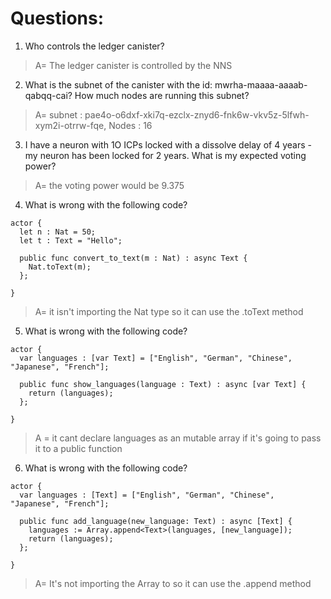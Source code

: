 # Questions: 

1. Who controls the ledger canister?

>A= The ledger canister is controlled by the NNS

2. What is the subnet of the canister with the id: mwrha-maaaa-aaaab-qabqq-cai? How much nodes are running this subnet?

>A= subnet : pae4o-o6dxf-xki7q-ezclx-znyd6-fnk6w-vkv5z-5lfwh-xym2i-otrrw-fqe, Nodes : 16

3. I have a neuron with 1O ICPs locked with a dissolve delay of 4 years - my neuron has been locked for 2 years. What is my expected voting power?

>A= the voting power would be 9.375

4. What is wrong with the following code?
~~~
actor {
  let n : Nat = 50;
  let t : Text = "Hello";

  public func convert_to_text(m : Nat) : async Text {
    Nat.toText(m);
  };
 
}
~~~
>A= it isn't importing the Nat type so it can use the .toText method

5.  What is wrong with the following code?
~~~
actor {
  var languages : [var Text] = ["English", "German", "Chinese", "Japanese", "French"];

  public func show_languages(language : Text) : async [var Text] {
    return (languages);
  };
 
}
~~~
>A = it cant declare languages as an mutable array if it's going to pass it to a public function

6. What is wrong with the following code?
~~~
actor {
  var languages : [Text] = ["English", "German", "Chinese", "Japanese", "French"];

  public func add_language(new_language: Text) : async [Text] {
    languages := Array.append<Text>(languages, [new_language]);
    return (languages);
  };
 
}
~~~
>A= It's not importing the Array to so it can use the .append method